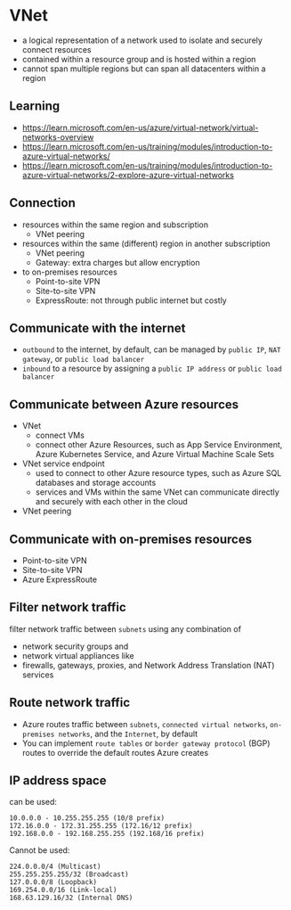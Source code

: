 # VNet
- a logical representation of a network used to isolate and securely connect resources 
- contained within a resource group and is hosted within a region
- cannot span multiple regions but can span all datacenters within a region

## Learning
- https://learn.microsoft.com/en-us/azure/virtual-network/virtual-networks-overview
- https://learn.microsoft.com/en-us/training/modules/introduction-to-azure-virtual-networks/
- https://learn.microsoft.com/en-us/training/modules/introduction-to-azure-virtual-networks/2-explore-azure-virtual-networks

## Connection
- resources within the same region and subscription 
  - VNet peering
- resources within the same (different) region in another subscription
  - VNet peering
  - Gateway: extra charges but allow encryption
- to on-premises resources
  - Point-to-site VPN
  - Site-to-site VPN  
  - ExpressRoute: not through public internet but costly

## Communicate with the internet
- `outbound` to the internet, by default, can be managed by `public IP`, `NAT gateway`, or `public load balancer`
- `inbound` to a resource by assigning a `public IP address` or `public load balancer`

## Communicate between Azure resources
- VNet
  -  connect VMs
  -  connect other Azure Resources, such as App Service Environment, Azure Kubernetes Service, and Azure Virtual Machine Scale Sets
- VNet service endpoint
  -  used to connect to other Azure resource types, such as Azure SQL databases and storage accounts
  -  services and VMs within the same VNet can communicate directly and securely with each other in the cloud
- VNet peering

## Communicate with on-premises resources
- Point-to-site VPN
- Site-to-site VPN
- Azure ExpressRoute

## Filter network traffic
filter network traffic between `subnets` using any combination of 
- network security groups and
- network virtual appliances like
- firewalls, gateways, proxies, and Network Address Translation (NAT) services

## Route network traffic
- Azure routes traffic between `subnets`, `connected virtual networks`, `on-premises networks`, and the `Internet`, by default
- You can implement `route tables` or `border gateway protocol` (BGP) routes to override the default routes Azure creates

## IP address space
can be used:
```
10.0.0.0 - 10.255.255.255 (10/8 prefix)
172.16.0.0 - 172.31.255.255 (172.16/12 prefix)
192.168.0.0 - 192.168.255.255 (192.168/16 prefix)
```
Cannot be used:
```
224.0.0.0/4 (Multicast)
255.255.255.255/32 (Broadcast)
127.0.0.0/8 (Loopback)
169.254.0.0/16 (Link-local)
168.63.129.16/32 (Internal DNS)
```

